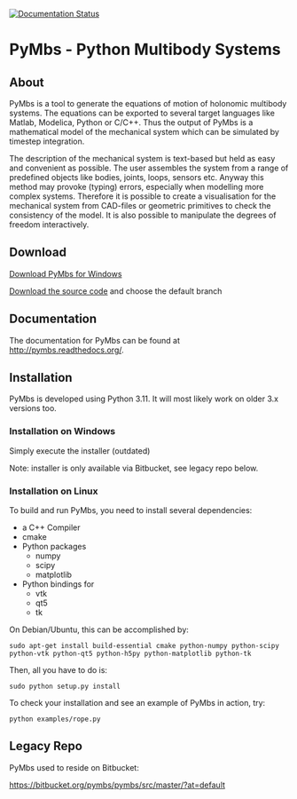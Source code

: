 [![Documentation Status](https://readthedocs.org/projects/pymbs/badge/?version=latest)](https://pymbs.readthedocs.io/en/latest/?badge=latest)

# PyMbs - Python Multibody Systems

## About

PyMbs is a tool to generate the equations of motion of holonomic multibody
systems. The equations can be exported to several target languages like Matlab,
Modelica, Python or C/C++. Thus the output of PyMbs is a mathematical model of
the mechanical system which can be simulated by timestep integration.

The description of the mechanical system is text-based but held as easy and
convenient as possible. The user assembles the system from a range of
predefined objects like bodies, joints, loops, sensors etc. Anyway this method
may provoke (typing) errors, especially when modelling more complex systems.
Therefore it is possible to create a visualisation for the mechanical system
from CAD-files or geometric primitives to check the consistency of the model.
It is also possible to manipulate the degrees of freedom interactively.

## Download

[Download PyMbs for Windows](https://bitbucket.org/pymbs/pymbs/downloads#available-downloads)

[Download the source code](https://bitbucket.org/pymbs/pymbs/downloads#branch-downloads)
and choose the default branch

## Documentation

The documentation for PyMbs can be found at <http://pymbs.readthedocs.org/>.

## Installation

PyMbs is developed using Python 3.11. It will most likely work on older 3.x versions too.

### Installation on Windows

Simply execute the installer (outdated)

Note: installer is only available via Bitbucket, see legacy repo below.

### Installation on Linux

To build and run PyMbs, you need to install several dependencies:

- a C++ Compiler
- cmake
- Python packages
    - numpy
    - scipy
    - matplotlib
- Python bindings for
    - vtk
    - qt5
    - tk

On Debian/Ubuntu, this can be accomplished by:

    sudo apt-get install build-essential cmake python-numpy python-scipy python-vtk python-qt5 python-h5py python-matplotlib python-tk

Then, all you have to do is:

    sudo python setup.py install

To check your installation and see an example of PyMbs in action, try:

    python examples/rope.py

## Legacy Repo

PyMbs used to reside on Bitbucket:

<https://bitbucket.org/pymbs/pymbs/src/master/?at=default>
